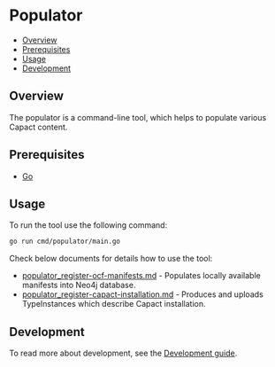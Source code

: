 # Populator

- [Overview](#overview)
- [Prerequisites](#prerequisites)
- [Usage](#usage)
- [Development](#development)

## Overview

The populator is a command-line tool, which helps to populate various Capact content.

## Prerequisites

- [Go](https://golang.org)

## Usage

To run the tool use the following command:
```bash
go run cmd/populator/main.go
```

Check below documents for details how to use the tool: 
* [populator_register-ocf-manifests.md](./docs/populator_register-ocf-manifests.md)	- Populates locally available manifests into Neo4j database.
* [populator_register-capact-installation.md](./docs/populator_register-capact-installation.md)	- Produces and uploads TypeInstances which describe Capact installation.

## Development

To read more about development, see the [Development guide](https://capact.io/docs/development/development-guide).
